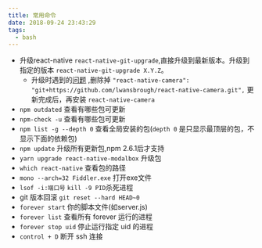 ```yaml
---
title: 常用命令
date: 2018-09-24 23:43:29
tags:
  - bash
---
```


- 升级react-native `react-native-git-upgrade`,直接升级到最新版本。升级到指定的版本 `react-native-git-upgrade X.Y.Z`。
  - 升级时遇到的[问题](https://github.com/facebook/react-native/issues/11578) ,删除掉 `"react-native-camera": "git+https://github.com/lwansbrough/react-native-camera.git",` 更新完成后，再安装 `react-native-camera`
- `npm outdated` 查看有哪些包可更新
- `npm-check -u` 查看有哪些包可更新
- `npm list -g --depth 0` 查看全局安装的包(`depth 0` 是只显示最顶层的包，不显示下面的依赖包)
- `npm update` 升级所有更新包,npm 2.6.1后才支持
- `yarn upgrade react-native-modalbox` 升级包
- `which react-native` 查看包的路径
- `mono --arch=32 Fiddler.exe` 打开exe文件
- `lsof -i:端口号` `kill -9 PID`杀死进程
- git 版本回滚 `git reset --hard HEAD~0`
- `forever start` 你的脚本文件(如server.js)
- `forever list` 查看所有 forever 运行的进程
- `forever stop uid` 停止运行指定 uid 的进程
- `control + D` 断开 ssh 连接